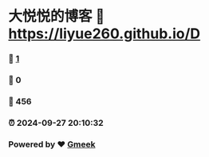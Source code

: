 # 大悦悦的博客 :link: https://liyue260.github.io/D 
### :page_facing_up: [1](https://liyue260.github.io/D/tag.html) 
### :speech_balloon: 0 
### :hibiscus: 456 
### :alarm_clock: 2024-09-27 20:10:32 
### Powered by :heart: [Gmeek](https://github.com/Meekdai/Gmeek)

